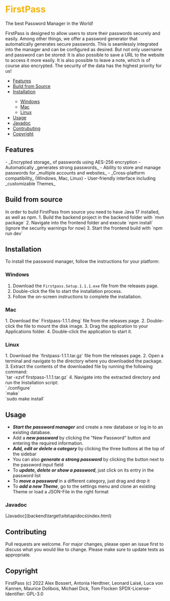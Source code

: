 
<h1 style="color: #f5b302;">FirstPass</h1>
The best Password Manager in the World!

FirstPass is designed to allow users to store their passwords securely and easily. Among other things, we offer a password generator that automatically generates secure passwords. This is seamlessly integrated into the manager and can be configured as desired. But not only username and password can be stored: It is also possible to save a URL to the website to access it more easily. It is also possible to leave a note, which is of course also encrypted. The security of the data has the highest priority for us!
<ul>
  <li><a href="#features">Features</a></li>
<li><a href="#build">Build from Source</a></li>
  <li><a href="#installation">Installation</a></li>
<ul>
      <li><a href="#windows">Windows</a></li>
      <li><a href="#mac">Mac</a></li>
      <li><a href="#linux">Linux</a></li>
    </ul>  
<li><a href="#usage">Usage</a></li>
<li><a href="#javadoc">Javadoc</a></li>
  <li><a href="#contrubuting">Contrubuting</a></li>
  <li><a href="#copyright">Copyright</a></li>

</ul>

<h2 id="features">Features</h2>
- _Encrypted storage_ of passwords using AES-256 encryption
- Automatically _generates strong passwords_
- Ability to store and manage passwords for _multiple accounts and websites_
- _Cross-platform compatibility_ (Windows, Mac, Linux)
- User-friendly interface including _customizable Themes_

<h2 id="build">Build from source</h2>
In order to build FirstPass from source you need to have Java 17 installed, as well as npm.
1.	Build the backend project in the backend folder with `mvn package`
2.	Navigate into the frontend folder and execute `npm install` (ignore the security warnings for now)
3.	Start the frontend build with `npm run dev`

<h2  id="installation">Installation</h2>
To install the password manager, follow the instructions for your platform:

<h3 id="windows">Windows</h2>

1. Download the `Firstpass.Setup.1.1.1.exe`
   file from the releases page.
2. Double-click the file to start the installation process.
3. Follow the on-screen instructions to complete the installation.

<h3 id="mac">Mac</h2>
1. Download the` Firstpass-1.1.1.dmg`
   file from the releases page.
2. Double-click the file to mount the disk image.
3. Drag the application to your Applications folder.
4. Double-click the application to start it.

<h3 id="linux">Linux</h2>
1. Download the `firstpass-1.1.1.tar.gz`
   file from the releases page.
2. Open a terminal and navigate to the directory where you downloaded the package.
3. Extract the contents of the downloaded file by running the following command:<br>
   `tar -xzvf firstpass-1.1.1.tar.gz`
4. Navigate into the extracted directory and run the Installation script:<br>
`./configure` <br>
`make`<br>
`sudo make install`


<h2 id="usage">Usage</h2>

- _**Start the password manager**_ and create a new database or log in to an existing database.
- Add a _**new password**_ by clicking the "New Password" button and entering the required information.
- _**Add, edit or delete a category**_ by clicking the three buttons at the top of the sidebar
- You can also **_generate a strong password_** by clicking the button next to the password input field
- To **_update, delete or show a password_**, just click on its entry in the password list
- To **_move a password_** in a different category, just drag and drop it
- To **_add a new Theme_**, go to the settings menu and clone an existing Theme or load a JSON-File in the right format

<h3 id="javadoc">Javadoc</h3>
[Javadoc](backend\target\site\apidocs\index.html)

<h2 id="contrubuting">Contributing </h2>
Pull requests are welcome. For major changes, please open an issue first
to discuss what you would like to change.
Please make sure to update tests as appropriate.

<h2 id="copyright">Copyright</h2>
FirstPass (c) 2022 Alex Bossert, Antonia Herdtner, Leonard Laisé, Luca von Kannen, Maurice Dolibois, Michael Dick, Tom Flocken
SPDX-License-Identifier: GPL-3.0

